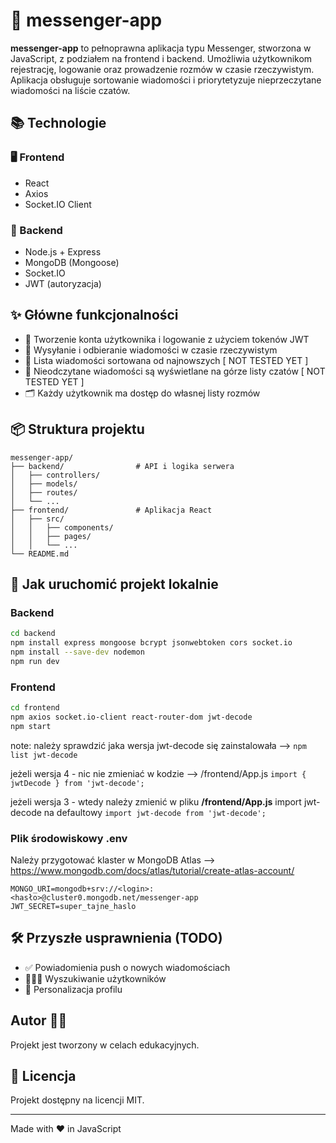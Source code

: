 # 💬 messenger-app

**messenger-app** to pełnoprawna aplikacja typu Messenger, stworzona w JavaScript, z podziałem na frontend i backend. Umożliwia użytkownikom rejestrację, logowanie oraz prowadzenie rozmów w czasie rzeczywistym. Aplikacja obsługuje sortowanie wiadomości i priorytetyzuje nieprzeczytane wiadomości na liście czatów.

## 📚 Technologie

### 🖥 Frontend
- React
- Axios
- Socket.IO Client

### 🔧 Backend
- Node.js + Express
- MongoDB (Mongoose)
- Socket.IO
- JWT (autoryzacja)

## ✨ Główne funkcjonalności

- 🔐 Tworzenie konta użytkownika i logowanie z użyciem tokenów JWT
- 💬 Wysyłanie i odbieranie wiadomości w czasie rzeczywistym
- 📄 Lista wiadomości sortowana od najnowszych [ NOT TESTED YET ]
- 🔔 Nieodczytane wiadomości są wyświetlane na górze listy czatów [ NOT TESTED YET ]
- 🗂️ Każdy użytkownik ma dostęp do własnej listy rozmów

## 📦 Struktura projektu

```
messenger-app/
├── backend/                # API i logika serwera
│   ├── controllers/
│   ├── models/
│   ├── routes/
│   └── ...
├── frontend/               # Aplikacja React
│   ├── src/
│   │   ├── components/
│   │   ├── pages/
│   │   └── ...
└── README.md
```

## 🚀 Jak uruchomić projekt lokalnie

### Backend
```bash
cd backend
npm install express mongoose bcrypt jsonwebtoken cors socket.io
npm install --save-dev nodemon
npm run dev
```

### Frontend
```bash
cd frontend
npm axios socket.io-client react-router-dom jwt-decode
npm start
```
note: należy sprawdzić jaka wersja jwt-decode się zainstalowała --> ```npm list jwt-decode```

jeżeli wersja 4 - nic nie zmieniać w kodzie --> /frontend/App.js ```import { jwtDecode } from 'jwt-decode';```

jeżeli wersja 3 - wtedy należy zmienić w pliku **/frontend/App.js** import jwt-decode na defaultowy ```import jwt-decode from 'jwt-decode';``` 

### Plik środowiskowy .env
Należy przygotować klaster w MongoDB Atlas --> https://www.mongodb.com/docs/atlas/tutorial/create-atlas-account/ 
```
MONGO_URI=mongodb+srv://<login>:<hasło>@cluster0.mongodb.net/messenger-app
JWT_SECRET=super_tajne_haslo
```

## 🛠 Przyszłe usprawnienia (TODO)

- ✅ Powiadomienia push o nowych wiadomościach
- 🧑‍🤝‍🧑 Wyszukiwanie użytkowników
- 🎨 Personalizacja profilu

## Autor 👩‍💻

Projekt jest tworzony w celach edukacyjnych.

## 📃 Licencja

Projekt dostępny na licencji MIT.

---

Made with ❤️ in JavaScript